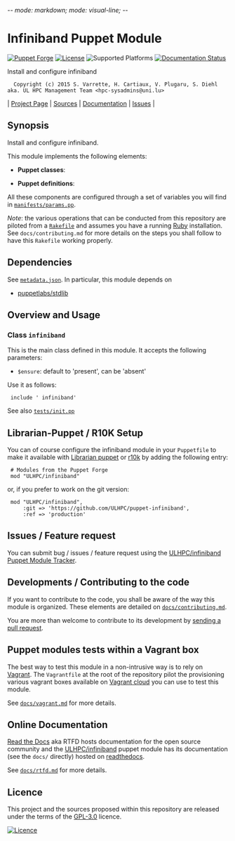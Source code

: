 -*- mode: markdown; mode: visual-line;  -*-

# Infiniband Puppet Module 

[![Puppet Forge](http://img.shields.io/puppetforge/v/ULHPC/infiniband.svg)](https://forge.puppetlabs.com/ULHPC/infiniband)
[![License](http://img.shields.io/:license-GPL3.0-blue.svg)](LICENSE)
![Supported Platforms](http://img.shields.io/badge/platform-debian-lightgrey.svg)
[![Documentation Status](https://readthedocs.org/projects/ulhpc-puppet-infiniband/badge/?version=latest)](https://readthedocs.org/projects/ulhpc-puppet-infiniband/?badge=latest)

Install and configure infiniband

      Copyright (c) 2015 S. Varrette, H. Cartiaux, V. Plugaru, S. Diehl aka. UL HPC Management Team <hpc-sysadmins@uni.lu>
      

| [Project Page](https://github.com/ULHPC/puppet-infiniband) | [Sources](https://github.com/ULHPC/puppet-infiniband) | [Documentation](https://ulhpc-puppet-infiniband.readthedocs.org/en/latest/) | [Issues](https://github.com/ULHPC/puppet-infiniband/issues) |

## Synopsis

Install and configure infiniband.

This module implements the following elements: 

* __Puppet classes__:

* __Puppet definitions__: 

All these components are configured through a set of variables you will find in
[`manifests/params.pp`](manifests/params.pp). 

_Note_: the various operations that can be conducted from this repository are piloted from a [`Rakefile`](https://github.com/ruby/rake) and assumes you have a running [Ruby](https://www.ruby-lang.org/en/) installation.
See `docs/contributing.md` for more details on the steps you shall follow to have this `Rakefile` working properly. 

## Dependencies

See [`metadata.json`](metadata.json). In particular, this module depends on 

* [puppetlabs/stdlib](https://forge.puppetlabs.com/puppetlabs/stdlib)

## Overview and Usage

### Class `infiniband`

This is the main class defined in this module.
It accepts the following parameters: 

* `$ensure`: default to 'present', can be 'absent'

Use it as follows:

     include ' infiniband'

See also [`tests/init.pp`](tests/init.pp)



## Librarian-Puppet / R10K Setup

You can of course configure the infiniband module in your `Puppetfile` to make it available with [Librarian puppet](http://librarian-puppet.com/) or
[r10k](https://github.com/adrienthebo/r10k) by adding the following entry:

     # Modules from the Puppet Forge
     mod "ULHPC/infiniband"

or, if you prefer to work on the git version: 

     mod "ULHPC/infiniband", 
         :git => 'https://github.com/ULHPC/puppet-infiniband',
         :ref => 'production' 

## Issues / Feature request

You can submit bug / issues / feature request using the [ULHPC/infiniband Puppet Module Tracker](https://github.com/ULHPC/puppet-infiniband/issues). 

## Developments / Contributing to the code 

If you want to contribute to the code, you shall be aware of the way this module is organized. 
These elements are detailed on [`docs/contributing.md`](contributing/index.md).

You are more than welcome to contribute to its development by [sending a pull request](https://help.github.com/articles/using-pull-requests). 

## Puppet modules tests within a Vagrant box

The best way to test this module in a non-intrusive way is to rely on [Vagrant](http://www.vagrantup.com/).
The `Vagrantfile` at the root of the repository pilot the provisioning various vagrant boxes available on [Vagrant cloud](https://atlas.hashicorp.com/boxes/search?utf8=%E2%9C%93&sort=&provider=virtualbox&q=svarrette) you can use to test this module.

See [`docs/vagrant.md`](vagrant.md) for more details. 

## Online Documentation

[Read the Docs](https://readthedocs.org/) aka RTFD hosts documentation for the open source community and the [ULHPC/infiniband](https://github.com/ULHPC/puppet-infiniband) puppet module has its documentation (see the `docs/` directly) hosted on [readthedocs](http://ulhpc-puppet-infiniband.rtfd.org).

See [`docs/rtfd.md`](rtfd.md) for more details.

## Licence

This project and the sources proposed within this repository are released under the terms of the [GPL-3.0](LICENCE) licence.


[![Licence](https://www.gnu.org/graphics/gplv3-88x31.png)](LICENSE)
